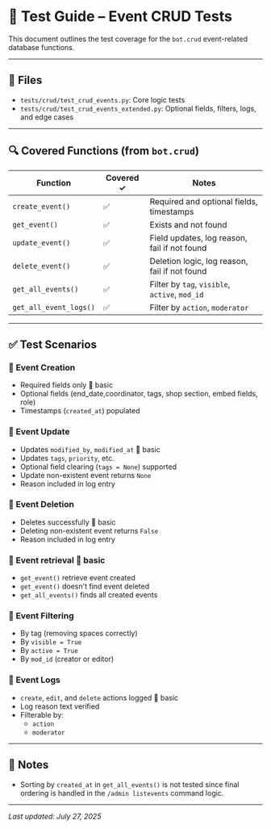 # 🧪 Test Guide – Event CRUD Tests

This document outlines the test coverage for the `bot.crud` event-related database functions.

---

## 📁 Files

- `tests/crud/test_crud_events.py`: Core logic tests
- `tests/crud/test_crud_events_extended.py`: Optional fields, filters, logs, and edge cases

---

## 🔍 Covered Functions (from `bot.crud`)

| Function                  | Covered ✓ | Notes |
|---------------------------|-----------|-------|
| `create_event()`          | ✅        | Required and optional fields, timestamps |
| `get_event()`             | ✅        | Exists and not found |
| `update_event()`          | ✅        | Field updates, log reason, fail if not found |
| `delete_event()`          | ✅        | Deletion logic, log reason, fail if not found |
| `get_all_events()`        | ✅        | Filter by `tag`, `visible`, `active`, `mod_id` |
| `get_all_event_logs()`    | ✅        | Filter by `action`, `moderator` |

---

## ✅ Test Scenarios

### 🔹 Event Creation
- Required fields only 🔹 basic
- Optional fields (end_date,coordinator, tags, shop section, embed fields, role)
- Timestamps (`created_at`) populated

### 🔹 Event Update
- Updates `modified_by`, `modified_at` 🔹 basic
- Updates `tags`, `priority`, etc.
- Optional field clearing (`tags = None`) supported
- Update non-existent event returns `None`
- Reason included in log entry

### 🔹 Event Deletion
- Deletes successfully 🔹 basic
- Deleting non-existent event returns `False`
- Reason included in log entry
  
### 🔹 Event retrieval 🔹 basic
- `get_event()` retrieve event created
- `get_event()` doesn't find event deleted
- `get_all_events()` finds all created events
  
### 🔹 Event Filtering
- By tag (removing spaces correctly)
- By `visible = True`
- By `active = True`
- By `mod_id` (creator or editor)

### 🔹 Event Logs
- `create`, `edit`, and `delete` actions logged 🔹 basic
- Log reason text verified
- Filterable by:
  - `action`
  - `moderator`

---

## 📌 Notes

- Sorting by `created_at` in `get_all_events()` is not tested since final ordering is handled in the `/admin listevents` command logic.

---

_Last updated: July 27, 2025_